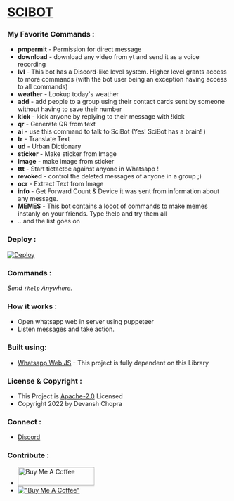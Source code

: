 
<a href="https://devansh-scimitar.me/Whatsapp-bot/"><h1>SCIBOT</h1></a>

### My Favorite Commands :

- **pmpermit** - Permission for direct message
- **download** - download any video from yt and send it as a voice recording
- **lvl** - This bot has a Discord-like level system. Higher level grants access to more commands (with the bot user being an exception having access to all commands)
- **weather** - Lookup today's weather
- **add** - add people to a group using their contact cards sent by someone without having to save their number
- **kick** - kick anyone by replying to their message with !kick
- **qr** - Generate QR from text
- **ai** - use this command to talk to SciBot (Yes! SciBot has a brain! )
- **tr** - Translate Text
- **ud** - Urban Dictionary
- **sticker** - Make sticker from Image
- **image** - make image from sticker
- **ttt** - Start tictactoe against anyone in Whatsapp !
- **revoked** - control the deleted messages of anyone in a group ;)
- **ocr** - Extract Text from Image
- **info** - Get Forward Count & Device it was sent from information about any message. 
- **MEMES** - This bot contains a looot of commands to make memes instanly on your friends. Type !help and try them all
- ...and the list goes on



### Deploy :

<a href="https://github.com/devansh9999/SciBot/tree/main/Deploy"><img src="https://shields.io/badge/DEPLOY-red?style=for-the-badge" alt="Deploy"></a>
    

### Commands :

_Send <code>!help</code> Anywhere._

### How it works :

- Open whatsapp web in server using puppeteer
- Listen messages and take action.

### Built using:

- [Whatsapp Web JS](https://github.com/pedroslopez/whatsapp-web.js/ "Whatsapp Web JS") - This project is fully dependent on this Library


### License & Copyright :

- This Project is [Apache-2.0](https://github.com/TheWhatsBot/WhatsBot/blob/main/LICENSE) Licensed
- Copyright 2022 by Devansh Chopra

### Connect :

- [Discord](https://discord.gg/vE7aevtJr5)

### Contribute :

- <a href="https://paytm.me/MM-Vskc" target="_blank"><img src="https://upload.wikimedia.org/wikipedia/commons/4/42/Paytm_logo.png" alt="Buy Me A Coffee" style="height: 41px !important;width: 174px !important;box-shadow: 0px 3px 2px 0px rgba(190, 190, 190, 0.5) !important;-webkit-box-shadow: 0px 3px 2px 0px rgba(190, 190, 190, 0.5) !important;" ></a>
- [!["Buy Me A Coffee"](https://www.buymeacoffee.com/assets/img/custom_images/orange_img.png)](https://www.buymeacoffee.com/DevanshChopra)
